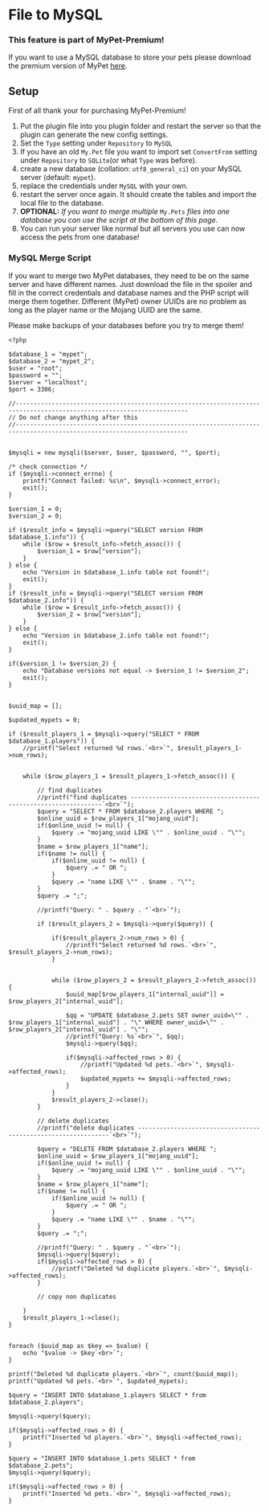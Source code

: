 # File to MySQL

### This feature is part of MyPet-Premium!

If you want to use a MySQL database to store your pets please download the premium version of MyPet [here](https://www.spigotmc.org/resources/mypet-premium.17566/).

## Setup

First of all thank your for purchasing MyPet-Premium!

1. Put the plugin file into you plugin folder and restart the server so that the plugin can generate the new config settings.
2. Set the `Type` setting under `Repository` to `MySQL`
3. If you have an old `My.Pet` file you want to import set `ConvertFrom` setting under `Repository` to `SQLite`\(or what `Type` was before\).
4. create a new database \(collation: `utf8_general_ci`\) on your MySQL server \(default: `mypet`\).
5. replace the credentials under `MySQL` with your own.
6. restart the server once again. It should create the tables and import the local file to the database.
7. **OPTIONAL:** _If you want to merge multiple_ `My.Pets` _files into one database you can use the script at the bottom of this page._
8. You can run your server like normal but all servers you use can now access the pets from one database!

### MySQL Merge Script

If you want to merge two MyPet databases, they need to be on the same server and have different names. Just download the file in the spoiler and fill in the correct credentials and database names and the PHP script will merge them together. Different \(MyPet\) owner UUIDs are no problem as long as the player name or the Mojang UUID are the same.

Please make backups of your databases before you try to merge them!

```text
<?php

$database_1 = "mypet";
$database_2 = "mypet_2";
$user = "root";
$password = "";
$server = "localhost";
$port = 3306;

//----------------------------------------------------------------------------------------------------------------------
// Do not change anything after this
//----------------------------------------------------------------------------------------------------------------------


$mysqli = new mysqli($server, $user, $password, "", $port);

/* check connection */
if ($mysqli->connect_errno) {
    printf("Connect failed: %s\n", $mysqli->connect_error);
    exit();
}

$version_1 = 0;
$version_2 = 0;

if ($result_info = $mysqli->query("SELECT version FROM $database_1.info")) {
    while ($row = $result_info->fetch_assoc()) {
        $version_1 = $row["version"];
    }
} else {
    echo "Version in $database_1.info table not found!";
    exit();
}
if ($result_info = $mysqli->query("SELECT version FROM $database_2.info")) {
    while ($row = $result_info->fetch_assoc()) {
        $version_2 = $row["version"];
    }
} else {
    echo "Version in $database_2.info table not found!";
    exit();
}

if($version_1 != $version_2) {
    echo "Database versions not equal -> $version_1 != $version_2";
    exit();
}


$uuid_map = [];

$updated_mypets = 0;

if ($result_players_1 = $mysqli->query("SELECT * FROM $database_1.players")) {
    //printf("Select returned %d rows.`<br>`", $result_players_1->num_rows);


    while ($row_players_1 = $result_players_1->fetch_assoc()) {

        // find duplicates
        //printf("find duplicates --------------------------------------------------------------`<br>`");
        $query = "SELECT * FROM $database_2.players WHERE ";
        $online_uuid = $row_players_1["mojang_uuid"];
        if($online_uuid != null) {
            $query .= "mojang_uuid LIKE \"" . $online_uuid . "\"";
        }
        $name = $row_players_1["name"];
        if($name != null) {
            if($online_uuid != null) {
                $query .= " OR ";
            }
            $query .= "name LIKE \"" . $name . "\"";
        }
        $query .= ";";

        //printf("Query: " . $query . "`<br>`");

        if ($result_players_2 = $mysqli->query($query)) {

            if($result_players_2->num_rows > 0) {
                //printf("Select returned %d rows.`<br>`", $result_players_2->num_rows);
            }


            while ($row_players_2 = $result_players_2->fetch_assoc()) {
                $uuid_map[$row_players_1["internal_uuid"]] = $row_players_2["internal_uuid"];

                $qq = "UPDATE $database_2.pets SET owner_uuid=\"" . $row_players_1["internal_uuid"] . "\" WHERE owner_uuid=\"" . $row_players_2["internal_uuid"] . "\"";
                //printf("Query: %s`<br>`", $qq);
                $mysqli->query($qq);

                if($mysqli->affected_rows > 0) {
                    //printf("Updated %d pets.`<br>`", $mysqli->affected_rows);
                    $updated_mypets += $mysqli->affected_rows;
                }
            }
            $result_players_2->close();
        }

        // delete duplicates
        //printf("delete duplicates --------------------------------------------------------------`<br>`");

        $query = "DELETE FROM $database_2.players WHERE ";
        $online_uuid = $row_players_1["mojang_uuid"];
        if($online_uuid != null) {
            $query .= "mojang_uuid LIKE \"" . $online_uuid . "\"";
        }
        $name = $row_players_1["name"];
        if($name != null) {
            if($online_uuid != null) {
                $query .= " OR ";
            }
            $query .= "name LIKE \"" . $name . "\"";
        }
        $query .= ";";

        //printf("Query: " . $query . "`<br>`");
        $mysqli->query($query);
        if($mysqli->affected_rows > 0) {
            //printf("Deleted %d duplicate players.`<br>`", $mysqli->affected_rows);
        }

        // copy non duplicates

    }
    $result_players_1->close();
}


foreach ($uuid_map as $key => $value) {
    echo "$value -> $key`<br>`";
}

printf("Deleted %d duplicate players.`<br>`", count($uuid_map));
printf("Updated %d pets.`<br>`", $updated_mypets);

$query = "INSERT INTO $database_1.players SELECT * from $database_2.players";

$mysqli->query($query);

if($mysqli->affected_rows > 0) {
    printf("Inserted %d players.`<br>`", $mysqli->affected_rows);
}

$query = "INSERT INTO $database_1.pets SELECT * from $database_2.pets";
$mysqli->query($query);

if($mysqli->affected_rows > 0) {
    printf("Inserted %d pets.`<br>`", $mysqli->affected_rows);
}
```


